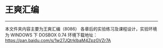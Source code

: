 # 王爽汇编
---
本文件夹内容主要为王爽汇编（8086）
各章后的实验练习及课程设计，实验环境为 WINDOWS 下 DOSBOX 0.74 
环境下载地址： https://pan.baidu.com/s/1w27JQtrklbaM4ZpzGVZr7A
